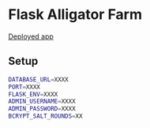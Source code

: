 # Flask Alligator Farm

[Deployed app](https://alligator-farm.herokuapp.com/)

## Setup

```bash
DATABASE_URL=XXXX
PORT=XXXX
FLASK_ENV=XXXX
ADMIN_USERNAME=XXXX
ADMIN_PASSWORD=XXXX
BCRYPT_SALT_ROUNDS=XX
```